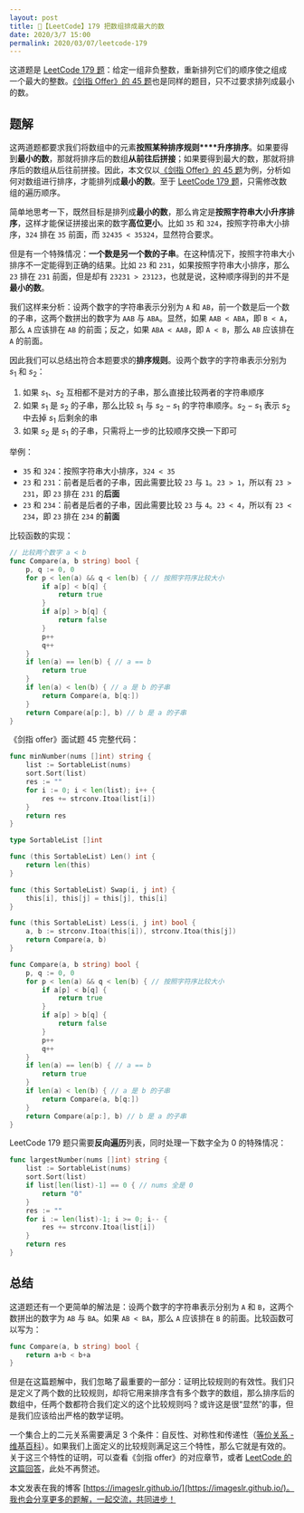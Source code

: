 ```yaml
---
layout: post
title: 📝【LeetCode】179 把数组排成最大的数
date: 2020/3/7 15:00
permalink: 2020/03/07/leetcode-179
---
```


这道题是 [LeetCode 179 题](https://leetcode-cn.com/problems/largest-number/)：给定一组非负整数，重新排列它们的顺序使之组成一个最大的整数。[《剑指 Offer》的 45 题](https://leetcode-cn.com/problems/ba-shu-zu-pai-cheng-zui-xiao-de-shu-lcof/)也是同样的题目，只不过要求排列成最小的数。

## 题解
这两道题都要求我们将数组中的元素**按照某种排序规则****升序排序**。如果要得到**最小的数**，那就将排序后的数组**从前往后拼接**；如果要得到最大的数，那就将排序后的数组从后往前拼接。因此，本文仅以[《剑指 Offer》的 45 题](https://leetcode-cn.com/problems/ba-shu-zu-pai-cheng-zui-xiao-de-shu-lcof/)为例，分析如何对数组进行排序，才能排列成**最小的数**。至于 [LeetCode 179 题](https://leetcode-cn.com/problems/largest-number/)，只需修改数组的遍历顺序。

简单地思考一下，既然目标是排列成**最小的数**，那么肯定是**按照字符串大小升序排序**，这样才能保证拼接出来的数字**高位更小**。比如 `35` 和 `324`，按照字符串大小排序，`324` 排在 `35` 前面，而 `32435 < 35324`，显然符合要求。

但是有一个特殊情况：**一个数是另一个数的子串**。在这种情况下，按照字符串大小排序不一定能得到正确的结果。比如 `23` 和 `231`，如果按照字符串大小排序，那么 `23` 排在 `231` 前面，但是却有 `23231 > 23123`，也就是说，这种顺序得到的并不是**最小的数**。

我们这样来分析：设两个数字的字符串表示分别为 `A` 和 `AB`，前一个数是后一个数的子串，这两个数拼出的数字为 `AAB` 与 `ABA`。显然，如果 `AAB < ABA`，即 `B < A`，那么 `A` 应该排在 `AB` 的前面；反之，如果 `ABA < AAB`，即 `A < B`，那么 `AB` 应该排在 `A` 的前面。

因此我们可以总结出符合本题要求的**排序规则**。设两个数字的字符串表示分别为 $s_1$ 和 $s_2$：
1. 如果 $s_1$、$s_2$ 互相都不是对方的子串，那么直接比较两者的字符串顺序
2. 如果 $s_1$ 是 $s_2$ 的子串，那么比较 $s_1$ 与 $s_2-s_1$ 的字符串顺序。$s_2-s_1$ 表示 $s_2$ 中去掉 $s_1$ 后剩余的串
3. 如果 $s_2$ 是 $s_1$ 的子串，只需将上一步的比较顺序交换一下即可

举例：
* `35` 和 `324`：按照字符串大小排序，`324 < 35`
* `23` 和 `231`：前者是后者的子串，因此需要比较 `23` 与 `1`。`23 > 1`，所以有 `23 > 231`，即 `23` 排在 `231` 的**后面**
* `23` 和 `234`：前者是后者的子串，因此需要比较 `23` 与 `4`。`23 < 4`，所以有 `23 < 234`，即 `23` 排在 `234` 的**前面**

比较函数的实现：
```go
// 比较两个数字 a < b
func Compare(a, b string) bool { 
	p, q := 0, 0
	for p < len(a) && q < len(b) { // 按照字符序比较大小
		if a[p] < b[q] {
			return true
		}
		if a[p] > b[q] {
			return false
		}
		p++
		q++
	}
	if len(a) == len(b) { // a == b
		return true
	}
	if len(a) < len(b) { // a 是 b 的子串
		return Compare(a, b[q:])
	}
	return Compare(a[p:], b) // b 是 a 的子串
}
```

《剑指 offer》面试题 45 完整代码：
```go
func minNumber(nums []int) string {
	list := SortableList(nums)
	sort.Sort(list)
	res := ""
	for i := 0; i < len(list); i++ {
		res += strconv.Itoa(list[i])
	}
	return res
}

type SortableList []int

func (this SortableList) Len() int {
	return len(this)
}

func (this SortableList) Swap(i, j int) {
	this[i], this[j] = this[j], this[i]
}

func (this SortableList) Less(i, j int) bool {
	a, b := strconv.Itoa(this[i]), strconv.Itoa(this[j])
	return Compare(a, b)
}

func Compare(a, b string) bool {
	p, q := 0, 0
	for p < len(a) && q < len(b) { // 按照字符序比较大小
		if a[p] < b[q] {
			return true
		}
		if a[p] > b[q] {
			return false
		}
		p++
		q++
	}
	if len(a) == len(b) { // a == b
		return true
	}
	if len(a) < len(b) { // a 是 b 的子串
		return Compare(a, b[q:])
	}
	return Compare(a[p:], b) // b 是 a 的子串
}
```

LeetCode 179 题只需要**反向遍历**列表，同时处理一下数字全为 0 的特殊情况：
```go
func largestNumber(nums []int) string {
	list := SortableList(nums)
	sort.Sort(list)
	if list[len(list)-1] == 0 { // nums 全是 0
		return "0"
	}
	res := ""
	for i := len(list)-1; i >= 0; i-- {
		res += strconv.Itoa(list[i])
	}
	return res
}
```


## 总结
这道题还有一个更简单的解法是：设两个数字的字符串表示分别为 `A` 和 `B`，这两个数拼出的数字为 `AB` 与 `BA`。如果 `AB < BA`，那么 `A` 应该排在 `B` 的前面。比较函数可以写为：
```go
func Compare(a, b string) bool {
	return a+b < b+a
}
```

但是在这篇题解中，我们忽略了最重要的一部分：证明比较规则的有效性。我们只是定义了两个数的比较规则，却将它用来排序含有多个数字的数组，那么排序后的数组中，任两个数都符合我们定义的这个比较规则吗？或许这是很“显然”的事，但是我们应该给出严格的数学证明。

一个集合上的二元关系需要满足 3 个条件：自反性、对称性和传递性（[等价关系 - 维基百科](https://zh.wikipedia.org/wiki/%E7%AD%89%E4%BB%B7%E5%85%B3%E7%B3%BB)）。如果我们上面定义的比较规则满足这三个特性，那么它就是有效的。关于这三个特性的证明，可以查看《剑指 offer》的对应章节，或者 [LeetCode 的这篇回答](https://leetcode-cn.com/problems/largest-number/solution/zui-da-shu-bi-jiao-gui-ze-chuan-di-xing-yi-ji-suan/)，此处不再赘述。

本文发表在我的博客 [https://imageslr.github.io/](https://imageslr.github.io/)。我也会分享更多的题解，一起交流，共同进步！